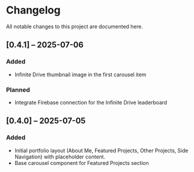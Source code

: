 # Changelog

All notable changes to this project are documented here.

## [0.4.1] – 2025-07-06
### Added
- Infinite Drive thumbnail image in the first carousel item

### Planned
- Integrate Firebase connection for the Infinite Drive leaderboard

## [0.4.0] – 2025-07-05
### Added
- Initial portfolio layout (About Me, Featured Projects, Other Projects, Side Navigation) with placeholder content.
- Base carousel component for Featured Projects section
